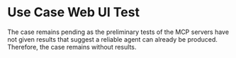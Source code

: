 # Use Case Web UI Test

The case remains pending as the preliminary tests of the MCP servers have not given results that suggest a reliable agent can already be produced. Therefore, the case remains without results.
